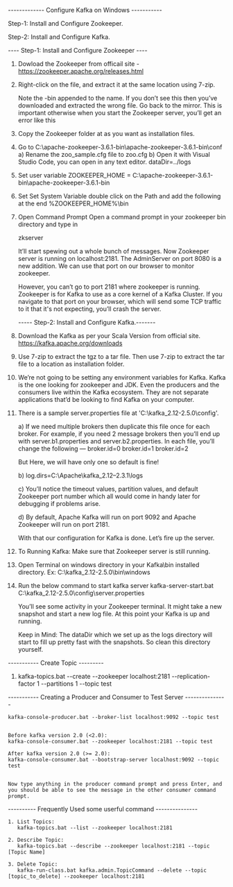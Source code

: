 ------------- Configure Kafka on Windows -----------

Step-1: Install and Configure Zookeeper.

Step-2: Install and Configure Kafka.


---- Step-1: Install and Configure Zookeeper ----

1. Dowload the Zookeeper from officail site -
https://zookeeper.apache.org/releases.html

2. Right-click on the file, and extract it at the same location using 7-zip.

   Note the -bin appended to the name. If you don’t see this then you’ve downloaded and extracted the wrong file. Go back to the mirror.
   This is important otherwise when you start the Zookeeper server, you’ll get an error like this

3. Copy the Zookeeper folder at as you want as installation files.

4. Go to C:\apache-zookeeper-3.6.1-bin\apache-zookeeper-3.6.1-bin\conf 
	a) Rename the zoo_sample.cfg file to zoo.cfg
	b) Open it with Visual Studio Code, you can open in any text editor.
		dataDir=../logs
		
5. Set user variable 
	ZOOKEEPER_HOME = C:\apache-zookeeper-3.6.1-bin\apache-zookeeper-3.6.1-bin
	
6. Set Set System Variable
	double click on the Path and add the following at the end
	%ZOOKEEPER_HOME%\bin
	
7. Open Command Prompt
	Open a command prompt in your zookeeper bin directory and type in

	zkserver

	It’ll start spewing out a whole bunch of messages.
	Now Zookeeper server is running on localhost:2181. The AdminServer on port 8080 is a new addition. We can use that port on our browser to monitor zookeeper.

	However, you can’t go to port 2181 where zookeeper is running. Zookeeper is for Kafka to use as a core kernel of a Kafka Cluster. If you navigate to that port on your browser, which will send some TCP traffic to it that it's not expecting, you’ll crash the server. 



   ----- Step-2: Install and Configure Kafka.-------
1. Download the Kafka as per your Scala Version from official site.
	https://kafka.apache.org/downloads
	
2. Use 7-zip to extract the tgz to a tar file. Then use 7-zip to extract the tar file to a location as installation folder.

3. We’re not going to be setting any environment variables for Kafka. Kafka is the one looking for zookeeper and JDK. 
   Even the producers and the consumers live within the Kafka ecosystem. They are not separate applications that’d be looking to find Kafka on your computer.
   
4. There is a sample server.properties file at 'C:\kafka_2.12-2.5.0\config'.

	a) If we need multiple brokers then duplicate this file once for each broker. For example, if you need 2 message brokers then you’ll end up with server.b1.properties and server.b2.properties.
	   In each file, you’ll change the following —
	   broker.id=0
	   broker.id=1
	   broker.id=2
	   
	 But Here, we will have only one so default is fine!
	 
	 b) log.dirs=C:\Apache\kafka_2.12–2.3.1\logs
	 
	 c) You’ll notice the timeout values, partition values, and default Zookeeper port number which all would come in handy later for debugging if problems arise.

	 d) By default, Apache Kafka will run on port 9092 and Apache Zookeeper will run on port 2181.

   With that our configuration for Kafka is done. Let’s fire up the server.


5. To Running Kafka: Make sure that Zookeeper server is still running.

6. Open Terminal on windows directory in your Kafka\bin installed directory. 
	Ex: C:\kafka_2.12-2.5.0\bin\windows
	
7. Run the below command to start kafka server 
	kafka-server-start.bat C:\kafka_2.12-2.5.0\config\server.properties
	
   You’ll see some activity in your Zookeeper terminal. It might take a new snapshot and start a new log file. At this point your Kafka is up and running.

   Keep in Mind:
		The dataDir which we set up as the logs directory will start to fill up pretty fast with the snapshots.	So clean this directory yourself. 
		
		
		
----------- Create Topic ---------

1. kafka-topics.bat --create --zookeeper localhost:2181 --replication-factor 1 --partitions 1 --topic test


----------- Creating a Producer and Consumer to Test Server ---------------

	kafka-console-producer.bat --broker-list localhost:9092 --topic test


	Before kafka version 2.0 (<2.0):
	kafka-console-consumer.bat --zookeeper localhost:2181 --topic test

	After kafka version 2.0 (>= 2.0): 
	kafka-console-consumer.bat --bootstrap-server localhost:9092 --topic test
	
	
	Now type anything in the producer command prompt and press Enter, and you should be able to see the message in the other consumer command prompt.
	

---------- Frequently Used some userful command ---------------	
	
	1. List Topics:
	   kafka-topics.bat --list --zookeeper localhost:2181 
	
	2. Describe Topic: 
	   kafka-topics.bat --describe --zookeeper localhost:2181 --topic [Topic Name]
	
	3. Delete Topic: 
       kafka-run-class.bat kafka.admin.TopicCommand --delete --topic [topic_to_delete] --zookeeper localhost:2181

